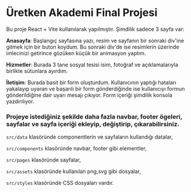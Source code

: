 # Üretken Akademi Final Projesi

Bu proje React + Vite kullanılarak yapılmıştır. Şimdilik sadece 3 sayfa var:

**Anasayfa**: Başlangıç sayfasına yazı, resim ve sayfanın bir sonraki div'ine gitmek için bir buton koydum. Bu sonraki div'de ise resimlerin üzerinde imlecinizi getirince gözüken küçük bir animasyon yaptım.

**Hizmetler**: Burada 3 tane sosyal tesisi isim, fotoğraf ve açıklamalarıyla birlikte sütunlara ayırdım.

**İletişim**: Burada basit bir form oluşturdum. Kullanıcının yaptığı hataları yakalayıp uyaran ve başarılı bir form gönderdiğinde ise kullanıcıyı formun gönderildiğine dair uyarı mesajı çıkıyor. Form içeriği şimdilik konsola yazdırılıyor.

### Projeye istediğiniz şekilde daha fazla navbar, footer ögeleri, sayfalar ve sayfa içeriği ekleyip, değiştirip, çıkarabilirsiniz. 

`src/data` klasöründe componentlerin ve sayfaların kullandığı datalar,

`src/components` klasöründe navbar, footer gibi elementler,

`src/pages` klasöründe sayfalar,

`src/assets` klasöründe kullanılan png,svg gibi dosyalar,

`src/styles` klasöründe CSS dosyaları vardır.
